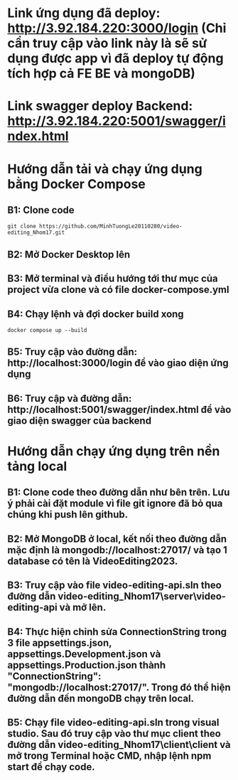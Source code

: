 # Link ứng dụng đã deploy: http://3.92.184.220:3000/login (Chỉ cần truy cập vào link này là sẽ sử dụng được app vì đã deploy tự động tích hợp cả FE BE và mongoDB)
# Link swagger deploy Backend: http://3.92.184.220:5001/swagger/index.html

# Hướng dẫn tải và chạy ứng dụng bằng Docker Compose

## B1: Clone code

```
git clone https://github.com/MinhTuongLe20110280/video-editing_Nhom17.git
```

## B2: Mở Docker Desktop lên


## B3: Mở terminal và điều hướng tới thư mục của project vừa clone và có file docker-compose.yml

## B4: Chạy lệnh và đợi docker build xong
```
docker compose up --build
```

## B5: Truy cập vào đường dẫn: http://localhost:3000/login để vào giao diện ứng dụng

## B6: Truy cập và đường dẫn: http://localhost:5001/swagger/index.html để vào giao diện swagger của backend

# Hướng dẫn chạy ứng dụng trên nền tảng local

## B1: Clone code theo đường dẫn như bên trên. Lưu ý phải cài đặt module vì file git ignore đã bỏ qua chúng khi push lên github.

## B2: Mở MongoDB ở local, kết nối theo đường dẫn mặc định là mongodb://localhost:27017/ và tạo 1 database có tên là VideoEditing2023.

## B3: Truy cập vào file video-editing-api.sln theo đường dẫn video-editing_Nhom17\server\video-editing-api và mở lên.

## B4: Thực hiện chỉnh sửa ConnectionString trong 3 file appsettings.json, appsettings.Development.json và appsettings.Production.json thành     "ConnectionString": "mongodb://localhost:27017/". Trong đó thể hiện đường dẫn đến mongoDB chạy trên local.

## B5: Chạy file video-editing-api.sln trong visual studio. Sau đó truy cập vào thư mục client theo đường dẫn video-editing_Nhom17\client\client và mở trong Terminal hoặc CMD, nhập lệnh npm start để chạy code. 


